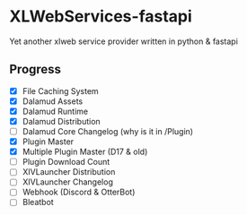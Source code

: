 # XLWebServices-fastapi
Yet another xlweb service provider written in python &amp; fastapi

## Progress

- [x] File Caching System
- [x] Dalamud Assets
- [x] Dalamud Runtime
- [x] Dalamud Distribution
- [ ] Dalamud Core Changelog (why is it in /Plugin)
- [x] Plugin Master
- [x] Multiple Plugin Master (D17 & old)
- [ ] Plugin Download Count
- [ ] XIVLauncher Distribution
- [ ] XIVLauncher Changelog
- [ ] Webhook (Discord & OtterBot)
- [ ] Bleatbot
